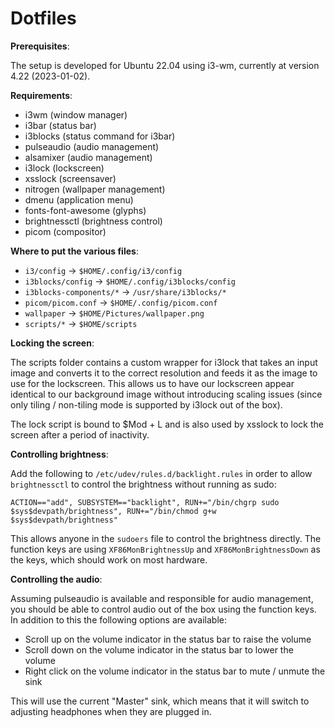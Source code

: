 # Dotfiles

**Prerequisites**:

The setup is developed for Ubuntu 22.04 using i3-wm, currently at version 4.22 (2023-01-02).

**Requirements**:

* i3wm (window manager)
* i3bar (status bar)
* i3blocks (status command for i3bar)
* pulseaudio (audio management)
* alsamixer (audio management)
* i3lock (lockscreen)
* xsslock (screensaver)
* nitrogen (wallpaper management)
* dmenu (application menu)
* fonts-font-awesome (glyphs)
* brightnessctl (brightness control)
* picom (compositor)

**Where to put the various files**:

* `i3/config` -> `$HOME/.config/i3/config`
* `i3blocks/config` -> `$HOME/.config/i3blocks/config`
* `i3blocks-components/*` -> `/usr/share/i3blocks/*`
* `picom/picom.conf` -> `$HOME/.config/picom.conf`
* `wallpaper` -> `$HOME/Pictures/wallpaper.png`
* `scripts/*` -> `$HOME/scripts`

**Locking the screen**:

The scripts folder contains a custom wrapper for i3lock that takes an input image and converts it to the correct resolution and feeds it as the image to use for the lockscreen. This allows us to have our lockscreen appear identical to our background image without introducing scaling issues (since only tiling / non-tiling mode is supported by i3lock out of the box).

The lock script is bound to $Mod + L and is also used by xsslock to lock the screen after a period of inactivity.

**Controlling brightness**:

Add the following to `/etc/udev/rules.d/backlight.rules` in order to allow `brightnessctl` to control the brightness without running as sudo:

```
ACTION=="add", SUBSYSTEM=="backlight", RUN+="/bin/chgrp sudo $sys$devpath/brightness", RUN+="/bin/chmod g+w $sys$devpath/brightness"
```

This allows anyone in the `sudoers` file to control the brightness directly. The function keys are using `XF86MonBrightnessUp` and `XF86MonBrightnessDown` as the keys, which should work on most hardware.

**Controlling the audio**:

Assuming pulseaudio is available and responsible for audio management, you should be able to control audio out of the box using the function keys. In addition to this the following options are available:

* Scroll up on the volume indicator in the status bar to raise the volume
* Scroll down on the volume indicator in the status bar to lower the volume
* Right click on the volume indicator in the status bar to mute / unmute the sink

This will use the current "Master" sink, which means that it will switch to adjusting headphones when they are plugged in.

